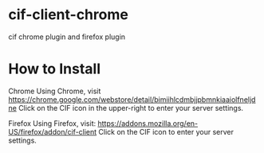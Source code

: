 cif-client-chrome
=================
cif chrome plugin and firefox plugin


How to Install
=================
Chrome
    Using Chrome, visit https://chrome.google.com/webstore/detail/bimiihlcdmbjjpbmnkiaaiolfneljdne
    Click on the CIF icon in the upper-right to enter your server settings.


Firefox
    Using Firefox, visit: https://addons.mozilla.org/en-US/firefox/addon/cif-client 
    Click on the CIF icon to enter your server settings.
